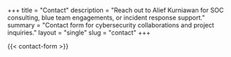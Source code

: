 +++
title = "Contact"
description = "Reach out to Alief Kurniawan for SOC consulting, blue team engagements, or incident response support."
summary = "Contact form for cybersecurity collaborations and project inquiries."
layout = "single"
slug = "contact"
+++

{{< contact-form >}}
